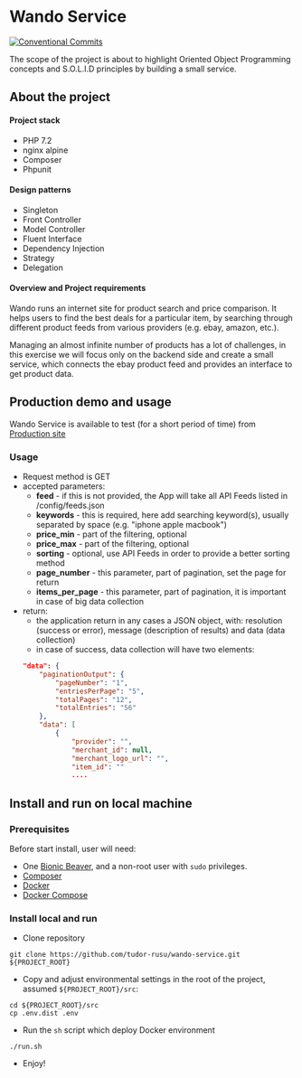 Wando Service
======================================

[![Conventional Commits][conventional-commits-image]][conventional-commits-url]

The scope of the project is about to highlight Oriented Object Programming concepts and S.O.L.I.D principles by
 building a small service.

## About the project
#### Project stack  
* PHP 7.2
* nginx alpine
* Composer
* Phpunit

#### Design patterns
* Singleton
* Front Controller
* Model Controller
* Fluent Interface
* Dependency Injection
* Strategy
* Delegation

#### Overview and Project requirements  
 
Wando runs an internet site for product search and price comparison. It helps users to find the best deals for a
 particular item, by searching through different product feeds from various providers (e.g. ebay, amazon, etc.).   
 
 Managing an almost infinite number of products has a lot of challenges, in this exercise we will focus only on
  the backend side and create a small service, which connects the ebay product feed and provides an interface to get product data.

## Production demo and usage

Wando Service is available to test (for a short period of time) from [Production site][5]  

### Usage
* Request method is GET
* accepted parameters:
    * **feed** - if this is not provided, the App will take all API Feeds listed in /config/feeds.json
    * **keywords** - this is required, here add searching keyword(s), usually separated by space (e.g. "iphone apple macbook")
    * **price_min** - part of the filtering, optional
    * **price_max** - part of the filtering, optional
    * **sorting** - optional, use API Feeds in order to provide a better sorting method
    * **page_number** - this parameter, part of pagination, set the page for return
    * **items_per_page** - this parameter, part of pagination, it is important in case of big data collection
* return:
    * the application return in any cases a JSON object, with: resolution (success or error), message (description of
     results) and data (data collection)
    * in case of success, data collection will have two elements:
    ```json
    "data": {
        "paginationOutput": {
            "pageNumber": "1",
            "entriesPerPage": "5",
            "totalPages": "12",
            "totalEntries": "56"
        },
        "data": [
            {
                "provider": "",
                "merchant_id": null,
                "merchant_logo_url": "",
                "item_id": ""
                ....
    ```     

## Install and run on local machine

### Prerequisites
Before start install, user will need:
* One [Bionic Beaver][1], and a non-root user with `sudo` privileges.
* [Composer][2]
* [Docker][3]
* [Docker Compose][4]

### Install local and run
* Clone repository
```shell script
git clone https://github.com/tudor-rusu/wando-service.git ${PROJECT_ROOT}
```
* Copy and adjust environmental settings in the root of the project, assumed `${PROJECT_ROOT}/src`:
```shell script
cd ${PROJECT_ROOT}/src
cp .env.dist .env
```
* Run the `sh` script which deploy Docker environment
```shell script
./run.sh
```

* Enjoy!

[conventional-commits-image]: https://img.shields.io/badge/Conventional%20Commits-1.0.0-yellow.svg
[conventional-commits-url]: https://conventionalcommits.org/
[1]: http://releases.ubuntu.com/18.04.4/
[2]: https://www.digitalocean.com/community/tutorials/how-to-install-and-use-composer-on-ubuntu-18-04
[3]: https://www.digitalocean.com/community/tutorials/how-to-install-and-use-docker-on-ubuntu-18-04
[4]: https://www.digitalocean.com/community/tutorials/how-to-install-docker-compose-on-ubuntu-18-04
[5]: https://compado.rusu.tech/
